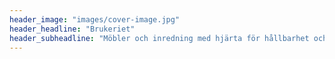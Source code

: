 ```yaml
---
header_image: "images/cover-image.jpg"
header_headline: "Brukeriet"
header_subheadline: "Möbler och inredning med hjärta för hållbarhet och återbruk"
---
```

